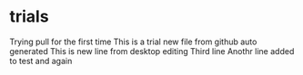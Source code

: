 # trials
Trying pull for the first time
This is a trial new file from github auto generated
This is new line from desktop editing
Third line
Anothr line added to test
and again

